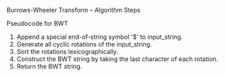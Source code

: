 Burrows-Wheeler Transform – Algorithm Steps

Pseudocode for BWT

1. Append a special end-of-string symbol '$' to input_string.
2. Generate all cyclic rotations of the input_string.
3. Sort the rotations lexicographically.
4. Construct the BWT string by taking the last character of each rotation.
5. Return the BWT string.
